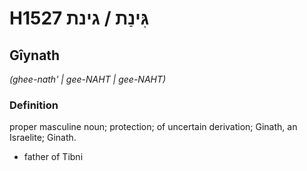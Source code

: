 # H1527 גִּינַת / גינת

## Gîynath

_(ghee-nath' | ɡee-NAHT | ɡee-NAHT)_

### Definition

proper masculine noun; protection; of uncertain derivation; Ginath, an Israelite; Ginath.

- father of Tibni
